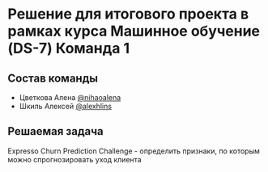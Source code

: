 # Решение для итогового проекта в рамках курса Машинное обучение (DS-7) Команда 1
## Состав команды
- Цветкова Алена [@nihaoalena](https://github.com/nihaoalena)
- Шкиль Алексей [@alexhlins](https://github.com/alexhlins)
## Решаемая задача
Expresso Churn Prediction Challenge - определить признаки, по которым можно спрогнозировать уход клиента 
